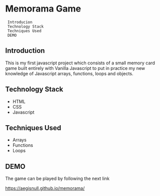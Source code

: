 # Memorama Game

     Introducion
     Technology Stack
     Techniques Used
     DEMO

## Introduction

This is my first javascript project which consists of a small memory card game built entirely with Vanilla Javascript to put in practice my new knowledge of Javascript arrays, functions, loops and objects.

## Technology Stack

- HTML
- CSS
- Javascript

## Techniques Used

- Arrays
- Functions
- Loops

## DEMO

The game can be played by following the next link

https://aegisnull.github.io/memorama/
